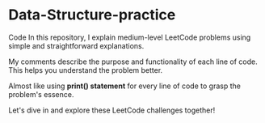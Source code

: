 # Data-Structure-practice

Code
In this repository, I explain medium-level LeetCode problems using simple and straightforward explanations.

My comments describe the purpose and functionality of each line of code. This helps you understand the problem better. 

Almost like using **print() statement** for every line of code to grasp the problem's essence. 

Let's dive in and explore these LeetCode challenges together! 
